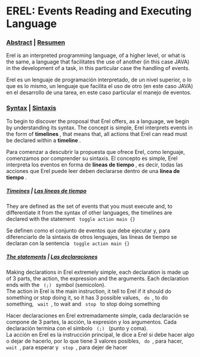 <h1>EREL:  <strong>E</strong>vents <strong>R</strong>eading and <strong>E</strong>xecuting <strong>L</strong>anguage</h1>

<h3><a href="#abstract">Abstract</a> | <a href="#resumen">Resumen</a></h3>
<p id="#abstract">Erel is an interpreted programming language, of a higher level, or what is the same, a language that facilitates the use of another (in this case JAVA) in the development of a task, in this particular case the handling of events.</p>
<p id="#resumen">Erel es un lenguaje de programación interpretado, de un nivel superior, o lo que es lo mismo, un lenguaje que facilita el uso de otro (en este caso JAVA) en el desarrollo de una tarea, en este caso particular el manejo de eventos.</p>

<h3><a href="#syntax">Syntax</a> | <a href="#sintaxis">Sintaxis</a></h3>
<p id="syntax">To begin to discover the proposal that Erel offers, as a language, we begin by understanding its syntax.
The concept is simple, Erel interprets events in the form of <strong> timelines </strong>, that means that, all actions that Erel can read must be declared within a <strong> timeline </strong>.</p>
<p id="sintaxis">Para comenzar a descubrir la propuesta que ofrece Erel, como lenguaje, comenzamos por comprender su sintaxis.
El concepto es simple, Erel interpreta los eventos en forma de <strong> líneas de tiempo </strong>, es decir, todas las acciones que Erel puede leer deben declararse dentro de una <strong> línea de tiempo </strong>.</p>

<h5><a href="#timelines">Timeines</a> | <a href="#lineas-de-tiempo">Las líneas de tiempo</a></h5>
<p id="timelines">
They are defined as the set of events that you must execute and, to differentiate it from the syntax of other languages, the timelines are declared with the statement <code> toggle action main {} </code></p>
<p id="lineas-de-tiempo">Se definen como el conjunto de eventos que debe ejecutar y, para diferenciarlo de la sintaxis de otros lenguajes, las líneas de tiempo se declaran con la sentencia <code> toggle action main {} </code></p>

<h5><a href="#">The statements</a> | <a href="#">Las declaraciones</a></h5>
<p id="">Making declarations in Erel extremely simple, each declaration is made up of 3 parts, the action, the expression and the arguments. Each declaration ends with the <code> (;) </code> symbol (semicolon).
<br>
The action in Erel is the main instruction, it tell to Erel if it should do something or stop doing it, so it has 3 possible values, <code> do </code>, to do something, <code> wait </code>, to wait and <code> stop </code> to stop doing something</p>
<p id="">Hacer declaraciones en Erel extremadamente simple, cada declaración se compone de 3 partes, la acción, la expresión y los argumentos. Cada declaración termina con el símbolo <code> (;) </code> (punto y coma).
<br>
La acción en Erel es la instrucción principal, le dice a Erel si debe hacer algo o dejar de hacerlo, por lo que tiene 3 valores posibles, <code> do </code>, para hacer, <code> wait </code>, para esperar y <code> stop </code>, para dejer de hacer</p>

<!--
<h3><a href="#"></a> | <a href="#"></a></h3>
<p id=""></p>
<p id=""></p>
-->
